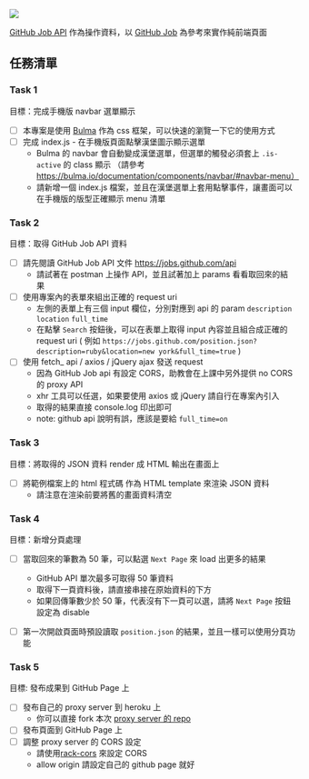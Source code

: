 ![](https://i.imgur.com/zE2NR8w.gif)

 [GitHub Job API](https://jobs.github.com/api) 作為操作資料，以 [GitHub Job](https://jobs.github.com/) 為參考來實作純前端頁面


## 任務清單

### Task 1

目標：完成手機版 navbar 選單顯示
- [ ] 本專案是使用 [Bulma](https://bulma.io/documentation/) 作為 css 框架，可以快速的瀏覽一下它的使用方式
- [ ] 完成 index.js - 在手機版頁面點擊漢堡圖示顯示選單
  - Bulma 的 navbar 會自動變成漢堡選單，但選單的觸發必須套上 `.is-active` 的 class 顯示 （請參考 https://bulma.io/documentation/components/navbar/#navbar-menu）
  - 請新增一個 index.js 檔案，並且在漢堡選單上套用點擊事件，讓畫面可以在手機版的版型正確顯示 menu 清單

### Task 2

目標：取得 GitHub Job API 資料
- [ ] 請先閱讀 GitHub Job API 文件 https://jobs.github.com/api
  - 請試著在 postman 上操作 API，並且試著加上 params 看看取回來的結果
- [ ] 使用專案內的表單來組出正確的 request uri
  - 左側的表單上有三個 input 欄位，分別對應到 api 的 param `description` `location` `full_time`
  - 在點擊 `Search` 按鈕後，可以在表單上取得 input 內容並且組合成正確的 request uri ( 例如 `https://jobs.github.com/position.json?description=ruby&location=new york&full_time=true` )
- [ ] 使用 fetch_ api / axios / jQuery ajax 發送 request 
  - 因為 GitHub Job api 有設定 CORS，助教會在上課中另外提供 no CORS 的 proxy API
  - xhr 工具可以任選，如果要使用 axios 或 jQuery 請自行在專案內引入
  - 取得的結果直接 console.log 印出即可
  - note: github api 說明有誤，應該是要給 `full_time=on`

### Task 3

目標：將取得的 JSON 資料 render 成 HTML 輸出在畫面上
- [ ] 將範例檔案上的 html 程式碼 作為 HTML template 來渲染 JSON 資料
  - 請注意在渲染前要將舊的畫面資料清空

### Task 4

目標：新增分頁處理
- [ ] 當取回來的筆數為 50 筆，可以點選 `Next Page` 來 load 出更多的結果
  - GitHub API 單次最多可取得 50 筆資料
  - 取得下一頁資料後，請直接串接在原始資料的下方 
  - 如果回傳筆數少於 50 筆，代表沒有下一頁可以選，請將 `Next Page` 按鈕設定為 disable
- [ ] 第一次開啟頁面時預設讀取 `position.json` 的結果，並且一樣可以使用分頁功能


### Task 5

目標: 發布成果到 GitHub Page 上
- [ ] 發布自己的 proxy server 到 heroku 上
  - 你可以直接 fork 本次 [proxy server 的 repo](https://github.com/spreered/js-workshop-server)
- [ ] 發布頁面到 GitHub Page 上
- [ ] 調整 proxy server 的 CORS 設定
  - 請使用[rack-cors](https://github.com/cyu/rack-cors) 來設定 CORS
  - allow origin 請設定自己的 github page 就好

